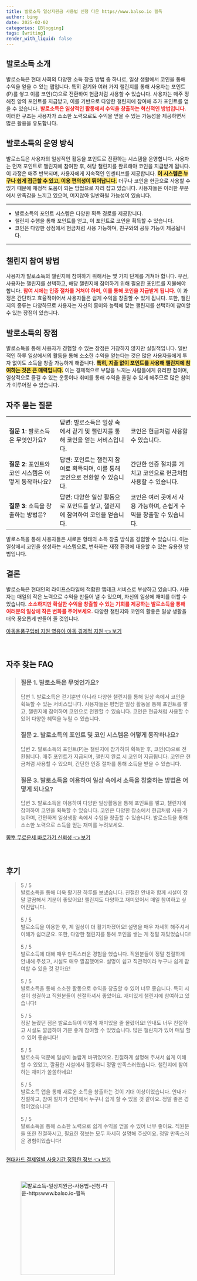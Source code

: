 ```yaml
---
title: 발로소득 일상지원금 사용법 신청 다운 https//www.balso.io 필독
author: bing
date: 2025-02-02
categories: [Blogging]
tags: [writing]
render_with_liquid: false
---
```



<h2 id='발로소득_소개'>발로소득 소개</h2>

<p>발로소득은 현대 사회의 다양한 소득 창출 방법 중 하나로, 일상 생활에서 코인을 통해 수익을 얻을 수 있는 앱입니다. 특히 걷기와 여러 가지 챌린지를 통해 사용자는 포인트(P)를 쌓고 이를 코인(C)으로 전환하여 현금처럼 사용할 수 있습니다. 사용자는 매주 정해진 양의 포인트를 지급받고, 이를 기반으로 다양한 챌린지에 참여해 추가 포인트를 얻을 수 있습니다. <b><span style="color: #ee2323;">발로소득은 일상적인 활동에서 수익을 창출하는 혁신적인 방법입니다.</span></b> 이러한 구조는 사용자가 소소한 노력으로도 수익을 얻을 수 있는 가능성을 제공하면서 많은 활용을 유도합니다.</p>

<h2 id='발로소득의_운영방식'>발로소득의 운영 방식</h2>

<p>발로소득은 사용자의 일상적인 활동을 포인트로 전환하는 시스템을 운영합니다. 사용자는 먼저 포인트로 챌린지에 참여한 후, 해당 챌린지를 완료해야 코인을 지급받게 됩니다. 이 과정은 매주 반복되며, 사용자에게 지속적인 인센티브를 제공합니다. <b><span style="background-color: #ffe066;">이 시스템은 누구나 쉽게 접근할 수 있고, 이용 편의성이 뛰어납니다.</span></b> 더구나 코인을 현금으로 사용할 수 있기 때문에 재정적 도움이 되는 방법으로 자리 잡고 있습니다. 사용자들은 이러한 부분에서 만족감을 느끼고 있으며, 머지않아 일반화될 가능성이 있습니다.</p>

<hr />

<ul>
    <li>발로소득의 포인트 시스템은 다양한 획득 경로를 제공합니다.</li>
    <li>챌린지 수행을 통해 포인트를 얻고, 이 포인트로 코인을 획득할 수 있습니다.</li>
    <li>코인은 다양한 상점에서 현금처럼 사용 가능하며, 친구와의 공유 기능이 제공됩니다.</li>
</ul>

<hr />

<h2 id='챌린지_참여방법'>챌린지 참여 방법</h2>

<p>사용자가 발로소득의 챌린지에 참여하기 위해서는 몇 가지 단계를 거쳐야 합니다. 우선, 사용자는 챌린지를 선택하고, 해당 챌린지에 참여하기 위해 필요한 포인트를 지불해야 합니다. <b><span style="color: #ee2323;">참여 시에는 인증 절차를 거쳐야 하며, 이를 통해 코인을 지급받게 됩니다.</span></b> 이 과정은 간단하고 효율적이어서 사용자들은 쉽게 수익을 창출할 수 있게 됩니다. 또한, 챌린지의 종류는 다양하므로 사용자는 자신의 흥미와 능력에 맞는 챌린지를 선택하여 참여할 수 있는 장점이 있습니다.</p>

<h2 id='발로소득의_장점'>발로소득의 장점</h2>

<p>발로소득을 통해 사용자가 경험할 수 있는 장점은 거창하지 않지만 실질적입니다. 일반적인 하루 일상에서의 활동을 통해 소소한 수익을 얻는다는 것은 많은 사용자들에게 투자 없이도 소득을 창출 가능하게 해줍니다. <b><span style="background-color: #ffe066;">특히, 지출 없이 포인트를 사용해 챌린지에 참여하는 것은 큰 매력입니다.</span></b> 이는 경제적으로 부담을 느끼는 사람들에게 유리한 점이며, 일상적으로 즐길 수 있는 운동이나 취미를 통해 수익을 올릴 수 있게 해주므로 많은 참여가 이루어질 수 있습니다.</p>

<h2 id='자주_묻는_질문'>자주 묻는 질문</h2>

<table>
    <tr>
        <td><b>질문 1</b>: 발로소득은 무엇인가요?</td>
        <td>답변: 발로소득은 일상 속에서 걷기 및 챌린지를 통해 코인을 얻는 서비스입니다.</td>
        <td>코인은 현금처럼 사용할 수 있습니다.</td>
    </tr>
    <tr>
        <td><b>질문 2</b>: 포인트와 코인 시스템은 어떻게 동작하나요?</td>
        <td>답변: 포인트는 챌린지 참여로 획득되며, 이를 통해 코인으로 전환할 수 있습니다.</td>
        <td>간단한 인증 절차를 거치고 코인으로 현금처럼 사용할 수 있습니다.</td>
    </tr>
    <tr>
        <td><b>질문 3</b>: 소득을 창출하는 방법은?</td>
        <td>답변: 다양한 일상 활동으로 포인트를 쌓고, 챌린지에 참여하여 코인을 얻습니다.</td>
        <td>코인은 여러 곳에서 사용 가능하며, 손쉽게 수익을 창출할 수 있습니다.</td>
    </tr>
</table>

<p>발로소득을 통해 사용자들은 새로운 형태의 소득 창출 방식을 경험할 수 있습니다. 이는 일상에서 코인을 생성하는 시스템으로, 변화하는 재정 환경에 대응할 수 있는 유용한 방법입니다.</p>

<h2 id='결론'>결론</h2>

<p>발로소득은 현대인의 라이프스타일에 적합한 앱테크 서비스로 부상하고 있습니다. 사용자는 매일의 작은 노력으로 수익을 만들어 낼 수 있으며, 자신의 일상에 재미를 더할 수 있습니다. <b><span style="color: #ee2323;">소소하지만 확실한 수익을 창출할 수 있는 기회를 제공하는 발로소득을 통해 여러분의 일상에 작은 변화를 주어보세요.</span></b> 다양한 챌린지와 코인의 활용은 일상 생활을 더욱 풍요롭게 만들어 줄 것입니다.</p>


<p><a class="click-button" title="아동용품구입비 지원 영유아 아동 경제적 지원" href="https://afficreate.github.io/posts/%EC%95%84%EB%8F%99%EC%9A%A9%ED%92%88%EA%B5%AC%EC%9E%85%EB%B9%84-%EC%A7%80%EC%9B%90-%EC%98%81%EC%9C%A0%EC%95%84-%EC%95%84%EB%8F%99-%EA%B2%BD%EC%A0%9C%EC%A0%81-%EC%A7%80%EC%9B%90/" rel="dofollow">아동용품구입비 지원 영유아 아동 경제적 지원 👈 보기</a></p><br>
<h2 id='자주_찾는_FAQ'>자주 찾는 FAQ</h2>
<div itemscope="" itemtype="https://schema.org/FAQPage"> 
<blockquote> 
<div itemscope="" itemprop="mainEntity" itemtype="https://schema.org/Question"> 
<h3 itemprop="name">질문 1. 발로소득은 무엇인가요?</h3> 
<div itemscope="" itemprop="acceptedAnswer" itemtype="https://schema.org/Answer"> 
<span itemprop="text"> 
<p>답변 1. 발로소득은 걷기뿐만 아니라 다양한 챌린지를 통해 일상 속에서 코인을 획득할 수 있는 서비스입니다. 사용자들은 평범한 일상 활동을 통해 포인트를 쌓고, 챌린지에 참여하여 코인으로 전환할 수 있습니다. 코인은 현금처럼 사용할 수 있어 다양한 혜택을 누릴 수 있습니다.</p> 
</span> 
</div> 
</div> 

<div itemscope="" itemprop="mainEntity" itemtype="https://schema.org/Question"> 
<h3 itemprop="name">질문 2. 발로소득의 포인트 및 코인 시스템은 어떻게 동작하나요?</h3> 
<div itemscope="" itemprop="acceptedAnswer" itemtype="https://schema.org/Answer"> 
<span itemprop="text"> 
<p>답변 2. 발로소득의 포인트(P)는 챌린지에 참가하여 획득한 후, 코인(C)으로 전환됩니다. 매주 포인트가 지급되며, 챌린지 완료 시 코인이 지급됩니다. 코인은 현금처럼 사용할 수 있으며, 간단한 인증 절차를 통해 소득을 받을 수 있습니다.</p> 
</span> 
</div> 
</div> 

<div itemscope="" itemprop="mainEntity" itemtype="https://schema.org/Question"> 
<h3 itemprop="name">질문 3. 발로소득을 이용하여 일상 속에서 소득을 창출하는 방법은 어떻게 되나요?</h3> 
<div itemscope="" itemprop="acceptedAnswer" itemtype="https://schema.org/Answer"> 
<span itemprop="text"> 
<p>답변 3. 발로소득을 이용하여 다양한 일상활동을 통해 포인트를 쌓고, 챌린지에 참여하여 코인을 획득할 수 있습니다. 코인은 다양한 장소에서 현금처럼 사용 가능하며, 간편하게 일상생활 속에서 수입을 창출할 수 있습니다. 발로소득을 통해 소소한 노력으로 소득을 얻는 재미를 누려보세요.</p> 
</span> 
</div> 
</div> 
</blockquote> 
</div> 
<p><a class="click-button" title="뽐뿌 무료운세 바로가기 신뢰성" href="https://afficreate.github.io/posts/%EB%BD%90%EB%BF%8C-%EB%AC%B4%EB%A3%8C%EC%9A%B4%EC%84%B8-%EB%B0%94%EB%A1%9C%EA%B0%80%EA%B8%B0-%EC%8B%A0%EB%A2%B0%EC%84%B1/" rel="dofollow">뽐뿌 무료운세 바로가기 신뢰성 👈 보기</a></p><br>
<h2 id='후기'>후기</h2>
<div itemscope itemtype="https://schema.org/Product">
  <blockquote>
  <div itemprop="review" itemscope itemtype="https://schema.org/Review">
      <div itemprop="reviewRating" itemscope itemtype="https://schema.org/Rating"> <span itemprop="ratingValue">5</span> / <span itemprop="bestRating">5</span> </div>
      <span itemprop="reviewBody">발로소득을 통해 더욱 활기찬 하루를 보냈습니다. 친절한 안내와 함께 시설이 정말 깔끔해서 기분이 좋았어요! 챌린지도 다양하고 재미있어서 매일 참여하고 싶어진답니다.</span>
  </div>
  <br>
  <div itemprop="review" itemscope itemtype="https://schema.org/Review">
      <div itemprop="reviewRating" itemscope itemtype="https://schema.org/Rating"> <span itemprop="ratingValue">5</span> / <span itemprop="bestRating">5</span> </div>
      <span itemprop="reviewBody">발로소득을 이용한 후, 제 일상이 더 활기차졌어요! 설명을 매우 자세히 해주셔서 이해가 쉽더군요. 또한, 다양한 챌린지를 통해 코인을 쌓는 게 정말 재밌었습니다!</span>
  </div>
  <br>
  <div itemprop="review" itemscope itemtype="https://schema.org/Review">
      <div itemprop="reviewRating" itemscope itemtype="https://schema.org/Rating"> <span itemprop="ratingValue">5</span> / <span itemprop="bestRating">5</span> </div>
      <span itemprop="reviewBody">발로소득에 대해 매우 만족스러운 경험을 했습니다. 직원분들이 정말 친절하게 안내해 주셨고, 시설도 매우 깔끔했어요. 설명이 쉽고 직관적이라 누구나 쉽게 참여할 수 있을 것 같아요!</span>
  </div>
  <br>
  <div itemprop="review" itemscope itemtype="https://schema.org/Review">
      <div itemprop="reviewRating" itemscope itemtype="https://schema.org/Rating"> <span itemprop="ratingValue">5</span> / <span itemprop="bestRating">5</span> </div>
      <span itemprop="reviewBody">발로소득을 통해 소소한 활동으로 수익을 창출할 수 있어 너무 좋습니다. 특히 시설이 청결하고 직원분들이 친절하셔서 좋았어요. 재미있게 챌린지에 참여하고 있습니다!</span>
  </div>
  <br>
  <div itemprop="review" itemscope itemtype="https://schema.org/Review">
      <div itemprop="reviewRating" itemscope itemtype="https://schema.org/Rating"> <span itemprop="ratingValue">5</span> / <span itemprop="bestRating">5</span> </div>
      <span itemprop="reviewBody">정말 놀랐던 점은 발로소득이 이렇게 재미있을 줄 몰랐어요! 안내도 너무 친절하고 시설도 깔끔하여 기분 좋게 참여할 수 있었습니다. 많은 챌린지가 있어 매일 할 수 있어 좋습니다!</span>
  </div>
  <br>
  <div itemprop="review" itemscope itemtype="https://schema.org/Review">
      <div itemprop="reviewRating" itemscope itemtype="https://schema.org/Rating"> <span itemprop="ratingValue">5</span> / <span itemprop="bestRating">5</span> </div>
      <span itemprop="reviewBody">발로소득 덕분에 일상이 놀랍게 바뀌었어요. 친절하게 설명해 주셔서 쉽게 이해할 수 있었고, 깔끔한 시설에서 활동하니 정말 만족스러웠습니다. 챌린지에 참여하는 재미가 쏠쏠하네요!</span>
  </div>
  <br>
  <div itemprop="review" itemscope itemtype="https://schema.org/Review">
      <div itemprop="reviewRating" itemscope itemtype="https://schema.org/Rating"> <span itemprop="ratingValue">5</span> / <span itemprop="bestRating">5</span> </div>
      <span itemprop="reviewBody">발로소득 앱을 통해 새로운 소득을 창출하는 것이 기대 이상이었습니다. 안내가 친절하고, 참여 절차가 간편해서 누구나 쉽게 할 수 있을 것 같아요. 정말 좋은 경험이었습니다!</span>
  </div>
  <br>
  <div itemprop="review" itemscope itemtype="https://schema.org/Review">
      <div itemprop="reviewRating" itemscope itemtype="https://schema.org/Rating"> <span itemprop="ratingValue">5</span> / <span itemprop="bestRating">5</span> </div>
      <span itemprop="reviewBody">발로소득을 통해 소소한 노력으로 쉽게 수익을 얻을 수 있어 너무 좋아요. 직원분들 또한 친절하시고, 필요한 정보는 모두 자세히 설명해 주셨어요. 정말 만족스러운 경험이었습니다!</span>
  </div>
  <br>
</blockquote>
</div>
<p><a class="click-button" title="현대카드 결제일별 사용기간 정확한 정보" href="https://afficreate.github.io/posts/%ED%98%84%EB%8C%80%EC%B9%B4%EB%93%9C-%EA%B2%B0%EC%A0%9C%EC%9D%BC%EB%B3%84-%EC%82%AC%EC%9A%A9%EA%B8%B0%EA%B0%84-%EC%A0%95%ED%99%95%ED%95%9C-%EC%A0%95%EB%B3%B4/" rel="dofollow">현대카드 결제일별 사용기간 정확한 정보 👈 보기</a></p><br>
<figure class="image"><img src="https://afficreate.github.io/assets/img/thumbnail/발로소득-일상지원금-사용법-신청-다운-httpswww.balso.io-필독.webp" alt="발로소득-일상지원금-사용법-신청-다운-httpswww.balso.io-필독" width="256" height="256"></figure>
